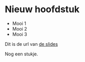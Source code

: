 # Nieuw hoofdstuk

- Mooi 1
- Mooi 2
- Mooi 3

Dit is de url van [de slides](https://gitpitch.com/eothein/workshop-git-itlab#/11/9)

Nog een stukje.
